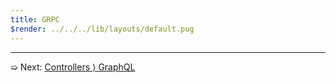 ```yaml
---
title: GRPC
$render: ../../../lib/layouts/default.pug
---
```


---

➯ Next: [Controllers &rangle; GraphQL](./docs/controllers/graphql)

